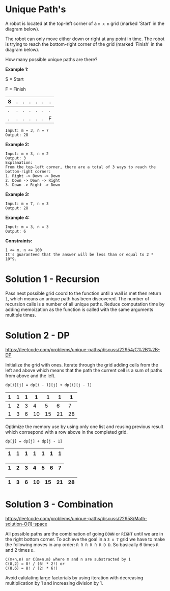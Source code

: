 # Unique Path's
A robot is located at the top-left corner of a `m x n` grid (marked 'Start' in the diagram below).

The robot can only move either down or right at any point in time. The robot is trying to reach the bottom-right corner of the grid (marked 'Finish' in the diagram below).

How many possible unique paths are there?

**Example 1:**

S = Start

F = Finish

| S | . | . | . | . | . | . |
|---|---|---|---|---|---|---|
| . | . | . | . | . | . | . |
| . | . | . | . | . | . | F |

    Input: m = 3, n = 7
    Output: 28

**Example 2:**

    Input: m = 3, n = 2
    Output: 3
    Explanation:
    From the top-left corner, there are a total of 3 ways to reach the bottom-right corner:
    1. Right -> Down -> Down
    2. Down -> Down -> Right
    3. Down -> Right -> Down

**Example 3:**

    Input: m = 7, n = 3
    Output: 28

**Example 4:**

    Input: m = 3, n = 3
    Output: 6

**Constraints:**

    1 <= m, n <= 100
    It's guaranteed that the answer will be less than or equal to 2 * 10^9.

# Solution 1 - Recursion
Pass next possible grid coord to the function until a wall is met then return `1`, which means an unique path has been 
discovered. The number of recursion calls is a number of all unique paths. Reduce computation time by adding memoization 
as the function is called with the same arguments multiple times.

# Solution 2 - DP
https://leetcode.com/problems/unique-paths/discuss/22954/C%2B%2B-DP

Initialize the grid with ones. Iterate through the grid adding cells from the left and above which means that the path 
the current cell is a sum of paths from above and the left. 

    dp[i][j] = dp[i - 1][j] + dp[i][j - 1]

| 1 | 1 | 1 | 1 | 1 | 1 | 1 |
|---|---|---|---|---|---|---|
| 1 | 2 | 3 | 4 | 5 | 6 | 7 |
| 1 | 3 | 6 | 10| 15| 21| 28|

Optimize the memory use by using only one list and reusing previous result which corrsepond with a row above in the 
completed grid.

    dp[j] = dp[j] + dp[j - 1]

| 1 | 1 | 1 | 1 | 1 | 1 | 1 |
|---|---|---|---|---|---|---|

| 1 | 2 | 3 | 4 | 5 | 6 | 7 |
|---|---|---|---|---|---|---|

| 1 | 3 | 6 | 10| 15| 21| 28|
|---|---|---|---|---|---|---|


# Solution 3 - Combination
https://leetcode.com/problems/unique-paths/discuss/22958/Math-solution-O(1)-space

All possible paths are the combination of going `DOWN` or `RIGHT` until we are in the right bottom corner.
To achieve the goal in a `3 x 7` grid we have to make the following moves in any order: `R R R R R R D D`. 
So basically 6 times `R` and 2 times `D`. 

    C(m+n,n) or C(m+n,m) where m and n are substracted by 1
    C(8,2) = 8! / (6! * 2!) or 
    C(8,6) = 8! / (2! * 6!)

Avoid calulating large factorials by using iteration with decreasing multiplication by 1 and increasing division by 1.